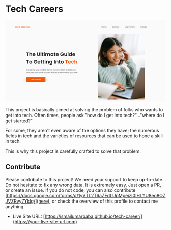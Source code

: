 #  Tech Careers

![Design preview for the Space tourism website coding challenge](./assets/screenshot.png)

This project is basically aimed at solving the problem of folks who wants to get into tech. 
Often times, people ask "how do I get into tech?"..."where do I get started?"

For some, they aren't even aware of the options they have; the numerous fields in tech and the varieties of 
resources that can be used to hone a skill in tech. 

This is why this project is carefully crafted to solve that problem.

## Contribute 

Please contribute to this project! We need your support to keep up-to-date. Do not hesitate to fix any wrong data. It is extremely easy. Just open a PR, or create an issue.
If you do not code, you can also contribute [https://docs.google.com/forms/d/1yVTL2T6aZEdLUpMpeizI0IHLYU8eo8OZJVZRyy7YkIg/](here), or check the overview of this profile to contact me anything.


- Live Site URL: [https://ismailumarbaba.github.io/tech-career/](https://your-live-site-url.com)



